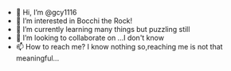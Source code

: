 - 👋 Hi, I’m @gcy1116
- 👀 I’m interested in Bocchi the Rock!
- 🌱 I’m currently learning many things but puzzling still
- 💞️ I’m looking to collaborate on ...I don't know
- 📫 How to reach me? I know nothing so,reaching me is not that meaningful...

<!---
gcy1116/gcy1116 is a ✨ special ✨ repository because its `README.md` (this file) appears on your GitHub profile.
You can click the Preview link to take a look at your changes.
--->
